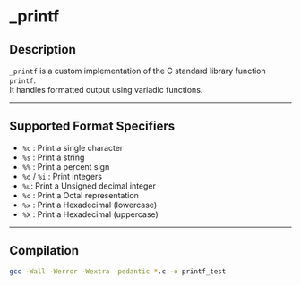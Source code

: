 # _printf

## Description
`_printf` is a custom implementation of the C standard library function `printf`.  
It handles formatted output using variadic functions.

---

## Supported Format Specifiers
- `%c` : Print a single character
- `%s` : Print a string
- `%%` : Print a percent sign
- `%d` / `%i` : Print integers
- `%u`: Print a Unsigned decimal integer
- `%o` : Print a Octal representation	
- `%x`	: Print a Hexadecimal (lowercase)	
- `%X`	: Print a Hexadecimal (uppercase)	

---

## Compilation
```bash
gcc -Wall -Werror -Wextra -pedantic *.c -o printf_test


